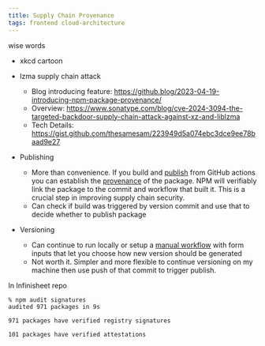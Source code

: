 ```yaml
---
title: Supply Chain Provenance
tags: frontend cloud-architecture
---
```


wise words

* xkcd cartoon
* lzma supply chain attack
  * Blog introducing feature: https://github.blog/2023-04-19-introducing-npm-package-provenance/
  * Overview: https://www.sonatype.com/blog/cve-2024-3094-the-targeted-backdoor-supply-chain-attack-against-xz-and-liblzma
  * Tech Details: https://gist.github.com/thesamesam/223949d5a074ebc3dce9ee78baad9e27

* Publishing
  * More than convenience. If you build and [publish](https://docs.github.com/en/actions/publishing-packages/publishing-nodejs-packages) from GitHub actions you can establish the [provenance](https://docs.npmjs.com/generating-provenance-statements) of the package. NPM will verifiably link the package to the commit and workflow that built it. This is a crucial step in improving supply chain security. 
  * Can check if build was triggered by version commit and use that to decide whether to publish package
* Versioning
  * Can continue to run locally or setup a [manual workflow](https://docs.github.com/en/actions/using-workflows/manually-running-a-workflow) with form inputs that let you choose how new version should be generated
  * Not worth it. Simpler and more flexible to continue versioning on my machine then use push of that commit to trigger publish.

In Infinisheet repo
```
% npm audit signatures
audited 971 packages in 9s

971 packages have verified registry signatures

101 packages have verified attestations
```
